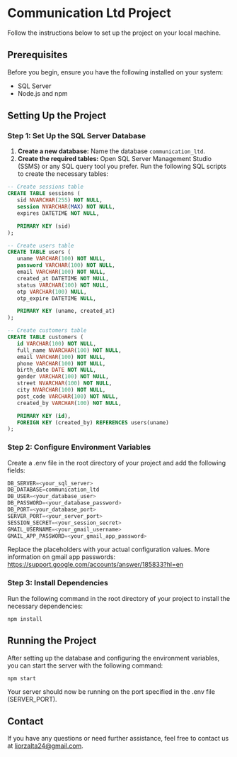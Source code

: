 # Communication Ltd Project

Follow the instructions below to set up the project on your local machine.

## Prerequisites

Before you begin, ensure you have the following installed on your system:

- SQL Server
- Node.js and npm

## Setting Up the Project

### Step 1: Set Up the SQL Server Database

1. **Create a new database:**
   Name the database `communication_ltd`.
2. **Create the required tables:**
   Open SQL Server Management Studio (SSMS) or any SQL query tool you prefer. Run the following SQL scripts to create the necessary tables:

```sql
-- Create sessions table
CREATE TABLE sessions (
   sid NVARCHAR(255) NOT NULL,
   session NVARCHAR(MAX) NOT NULL,
   expires DATETIME NOT NULL,

   PRIMARY KEY (sid)
);

-- Create users table
CREATE TABLE users (
   uname VARCHAR(100) NOT NULL,
   password VARCHAR(100) NOT NULL,
   email VARCHAR(100) NOT NULL,
   created_at DATETIME NOT NULL,
   status VARCHAR(100) NOT NULL,
   otp VARCHAR(100) NULL,
   otp_expire DATETIME NULL,

   PRIMARY KEY (uname, created_at)
);

-- Create customers table
CREATE TABLE customers (
   id VARCHAR(100) NOT NULL,
   full_name NVARCHAR(100) NOT NULL,
   email VARCHAR(100) NOT NULL,
   phone VARCHAR(100) NOT NULL,
   birth_date DATE NOT NULL,
   gender VARCHAR(100) NOT NULL,
   street NVARCHAR(100) NOT NULL,
   city NVARCHAR(100) NOT NULL,
   post_code VARCHAR(100) NOT NULL,
   created_by VARCHAR(100) NOT NULL,

   PRIMARY KEY (id),
   FOREIGN KEY (created_by) REFERENCES users(uname)
);
```

### Step 2: Configure Environment Variables

Create a .env file in the root directory of your project and add the following fields:

```sql
DB_SERVER=<your_sql_server>
DB_DATABASE=communication_ltd
DB_USER=<your_database_user>
DB_PASSWORD=<your_database_password>
DB_PORT=<your_database_port>
SERVER_PORT=<your_server_port>
SESSION_SECRET=<your_session_secret>
GMAIL_USERNAME=<your_gmail_username>
GMAIL_APP_PASSWORD=<your_gmail_app_password>
```

Replace the placeholders with your actual configuration values.
More information on gmail app passwords: https://support.google.com/accounts/answer/185833?hl=en

### Step 3: Install Dependencies

Run the following command in the root directory of your project to install the necessary dependencies:

```
npm install
```

## Running the Project

After setting up the database and configuring the environment variables, you can start the server with the following command:

```
npm start
```

Your server should now be running on the port specified in the .env file (SERVER_PORT).

## Contact

If you have any questions or need further assistance, feel free to contact us at liorzalta24@gmail.com.
